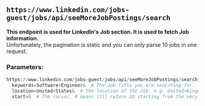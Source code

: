 
## `https://www.linkedin.com/jobs-guest/jobs/api/seeMoreJobPostings/search`
**This endpoint is used for LinkedIn's Job section. It is used to fetch Job information. <br>**
Unfortunately, the pagination is static and you can only parse 10 jobs in one request.
<br>
### Parameters:
```py
https://www.linkedin.com/jobs-guest/jobs/api/seeMoreJobPostings/search?
  keywords=Software+Engineer&  # The Job title you are searching for.
  location=United+States&  # The location of the Job. e.g. United+Kingdom or South+Africa
  start=0  # The cursor, 0 means itll return 10 starting from the very first job. 100 means it'll return from the 101th
```
#
